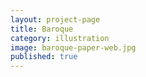 ```yaml
---
layout: project-page
title: Baroque
category: illustration
image: baroque-paper-web.jpg
published: true
---
```

